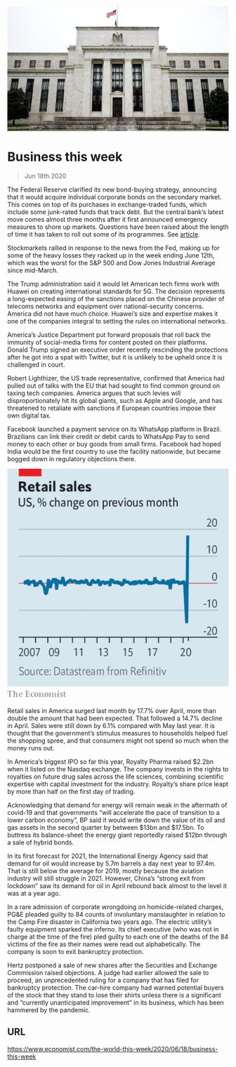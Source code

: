 ![](./images/20200620_WWP501.jpg)

# Business this week

> Jun 18th 2020

The Federal Reserve clarified its new bond-buying strategy, announcing that it would acquire individual corporate bonds on the secondary market. This comes on top of its purchases in exchange-traded funds, which include some junk-rated funds that track debt. But the central bank’s latest move comes almost three months after it first announced emergency measures to shore up markets. Questions have been raised about the length of time it has taken to roll out some of its programmes. See [article](https://www.economist.com//finance-and-economics/2020/06/18/the-fed-has-been-supporting-markets-now-it-must-find-ways-to-boost-growth).

Stockmarkets rallied in response to the news from the Fed, making up for some of the heavy losses they racked up in the week ending June 12th, which was the worst for the S&P 500 and Dow Jones Industrial Average since mid-March.

The Trump administration said it would let American tech firms work with Huawei on creating international standards for 5G. The decision represents a long-expected easing of the sanctions placed on the Chinese provider of telecoms networks and equipment over national-security concerns. America did not have much choice. Huawei’s size and expertise makes it one of the companies integral to setting the rules on international networks.

America’s Justice Department put forward proposals that roll back the immunity of social-media firms for content posted on their platforms. Donald Trump signed an executive order recently rescinding the protections after he got into a spat with Twitter, but it is unlikely to be upheld once it is challenged in court. 

Robert Lighthizer, the US trade representative, confirmed that America had pulled out of talks with the EU that had sought to find common ground on taxing tech companies. America argues that such levies will disproportionately hit its global giants, such as Apple and Google, and has threatened to retaliate with sanctions if European countries impose their own digital tax.

Facebook launched a payment service on its WhatsApp platform in Brazil. Brazilians can link their credit or debit cards to WhatsApp Pay to send money to each other or buy goods from small firms. Facebook had hoped India would be the first country to use the facility nationwide, but became bogged down in regulatory objections there.





![](./images/20200620_WWC131.png)

Retail sales in America surged last month by 17.7% over April, more than double the amount that had been expected. That followed a 14.7% decline in April. Sales were still down by 6.1% compared with May last year. It is thought that the government’s stimulus measures to households helped fuel the shopping spree, and that consumers might not spend so much when the money runs out.

In America’s biggest IPO so far this year, Royalty Pharma raised $2.2bn when it listed on the Nasdaq exchange. The company invests in the rights to royalties on future drug sales across the life sciences, combining scientific expertise with capital investment for the industry. Royalty’s share price leapt by more than half on the first day of trading.

Acknowledging that demand for energy will remain weak in the aftermath of covid-19 and that governments “will accelerate the pace of transition to a lower carbon economy”, BP said it would write down the value of its oil and gas assets in the second quarter by between $13bn and $17.5bn. To buttress its balance-sheet the energy giant reportedly raised $12bn through a sale of hybrid bonds.

In its first forecast for 2021, the International Energy Agency said that demand for oil would increase by 5.7m barrels a day next year to 97.4m. That is still below the average for 2019, mostly because the aviation industry will still struggle in 2021. However, China’s “strong exit from lockdown” saw its demand for oil in April rebound back almost to the level it was at a year ago.

In a rare admission of corporate wrongdoing on homicide-related charges, PG&E pleaded guilty to 84 counts of involuntary manslaughter in relation to the Camp Fire disaster in California two years ago. The electric utility’s faulty equipment sparked the inferno. Its chief executive (who was not in charge at the time of the fire) pled guilty to each one of the deaths of the 84 victims of the fire as their names were read out alphabetically. The company is soon to exit bankruptcy protection.

Hertz postponed a sale of new shares after the Securities and Exchange Commission raised objections. A judge had earlier allowed the sale to proceed, an unprecedented ruling for a company that has filed for bankruptcy protection. The car-hire company had warned potential buyers of the stock that they stand to lose their shirts unless there is a significant and “currently unanticipated improvement” in its business, which has been hammered by the pandemic.

## URL

https://www.economist.com/the-world-this-week/2020/06/18/business-this-week
